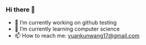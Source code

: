 ### Hi there 👋
- 🔭 I’m currently working on github testing
- 🌱 I’m currently learning computer science
- 📫 How to reach me: yuankunwang17@gmail.com


<!--
**yuankunwang6/yuankunwang6** is a ✨ _special_ ✨ repository because its `README.md` (this file) appears on your GitHub profile.

Here are some ideas to get you started:

- 🔭 I’m currently working on ...
- 🌱 I’m currently learning ...
- 👯 I’m looking to collaborate on ...
- 🤔 I’m looking for help with ...
- 💬 Ask me about ...
- 📫 How to reach me: ...
- 😄 Pronouns: ...
- ⚡ Fun fact: ...
-->

